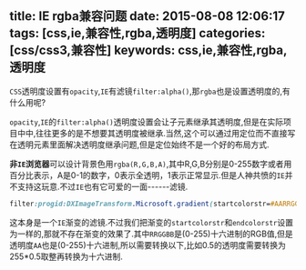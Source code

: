 title: IE rgba兼容问题
date: 2015-08-08 12:06:17
tags: [css,ie,兼容性,rgba,透明度]
categories: [css/css3,兼容性]
keywords: css,ie,兼容性,rgba,透明度
---

`CSS`透明度设置有`opacity`,`IE`有滤镜`filter:alpha()`,那`rgba`也是设置透明度的,有什么用呢?

`opacity`,`IE`的`filter:alpha()`透明度设置会让子元素继承其透明度,但是在实际项目中中,往往更多的是不想要其透明度被继承.当然,这个可以通过用定位而不直接写在透明元素里面解决透明度继承问题,但是定位始终不是一个好的布局方式.

**非`IE`浏览器**可以设计背景色用`rgba(R,G,B,A)`,其中R,G,B分别是0-255数字或者用百分比表示，A是0-1的数字，0表示全透明，1表示正常显示.但是人神共愤的`IE`并不支持这玩意.不过`IE`也有它可爱的一面------滤镜.

<!--more-->

``` css
filter:progid:DXImageTransform.Microsoft.gradient(startcolorstr=#AARRGGBB,endcolorstr=#AARRGGBB)
```
这本身是一个`IE`渐变的滤镜.不过我们把渐变的`startcolorstr`和`endcolorstr`设置为一样的,那就不存在渐变的效果了.其中`RRGGBB`是(0-255)十六进制的RGB值,但是透明度`AA`也是(0-255)十六进制,所以需要转换以下,比如0.5的透明度需要转换为255*0.5取整再转换为十六进制.